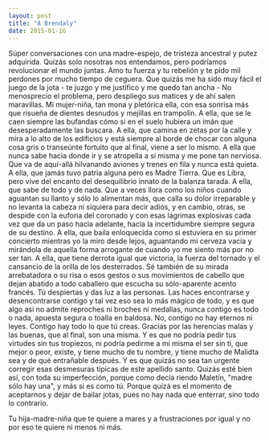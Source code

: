 ```yaml
---
layout: post
title: "A Brendaly"
date: 2015-01-16
---
```


Súper conversaciones con una madre-espejo, de tristeza ancestral y putez adquirida. Quizás solo nosotras nos entendamos, pero podríamos revolucionar el mundo juntas. Amo tu fuerza y tu rebelión y te pido mil perdones por mucho tiempo de ceguera. Que quizás me ha sido muy fácil el juego de la jota - te juzgo y me justifico y me quedo tan ancha - No menosprecio el problema, pero despliego sus matices y de ahí salen maravillas. Mi mujer-niña, tan mona y pletórica ella, con esa sonrisa más que risueña de dientes desnudos y mejillas en trampolín. A ella, que se le caen siempre las bufandas cómo si en el suelo hubiera un imán que desesperadamente las buscara. A ella, que camina en zetas por la calle y mira a lo alto de los edificios y está siempre al borde de chocar con alguna cosa gris o transeúnte fortuito que al final, viene a ser lo mismo. A ella que nunca sabe hacia donde ir y se atropella a sí misma y me pone tan nerviosa. Que va de aquí-allá hilvanando aviones y trenes en fila y nunca está quieta. A ella, que jamás tuvo patria alguna pero es Madre Tierra. Que es Libra, pero vive del encanto del desequilibrio innato de la balanza tarada. A ella, que sabe de todo y de nada. Que a veces llora como los niños cuando aguantan su llanto y sólo lo alimentan más, que calla su dolor irreparable y no levanta la cabeza ni siquiera para decir adiós, y en cambio, otras, se despide con la euforia del coronado y con esas lágrimas explosivas cada vez que da un paso hacia adelante, hacia la incertidumbre siempre segura de su destino. A ella, que baila enloquecida como si estuviera en su primer concierto mientras yo la miro desde lejos, aguantando mi cerveza vacía y mirándola de aquella forma arrogante de cuando yo me siento más por no ser tan. A ella, que tiene derrota igual que victoria, la fuerza del tornado y el cansancio de la orilla de los desterrados. Sé también de su mirada arrebatadora o su risa o esos gestos o sus movimientos de cabello que dejan abatido a todo caballero que escucha su sólo-aparente acento francés. Tú despiertas y das luz a las personas. Las haces encontrarse y desencontrarse contigo y tal vez eso sea lo más mágico de todo, y es que algo así no admite reproches ni broches ni medallas, nunca contigo es todo o nada, apuesta segura o toalla en baldosa. No, contigo no hay eternos ni leyes. Contigo hay todo lo que tú creas. Gracias por las herencias malas y las buenas, que al final, son una misma. Y es que no podría pedir tus virtudes sin tus tropiezos, ni podría pedirme a mi misma el ser sin ti, que mejor o peor, existe, y tiene mucho de tu nombre, y tiene mucho de Malidta sea y de qué entrañable después. Y es que quizás no sea tan urgente corregir esas desmesuras típicas de este apellido santo. Quizás esté bien así, con toda su imperfección, porque como decía riendo Maletín, "madre sólo hay una", y más si es como tú. Porque quizá es el momento de aceptarnos y dejar de bailar jotas, pues no hay nada que enterrar, sino todo lo contrario.

Tu hija-madre-niña que te quiere a mares y a frustraciones por igual y no por eso te quiere ni menos ni más.